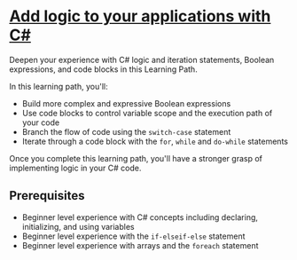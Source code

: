 # [Add logic to your applications with C#](https://docs.microsoft.com/en-us/learn/paths/csharp-logic/)

Deepen your experience with C# logic and iteration statements, Boolean expressions, and code blocks in this Learning Path.

In this learning path, you'll:

* Build more complex and expressive Boolean expressions
* Use code blocks to control variable scope and the execution path of your code
* Branch the flow of code using the `switch-case` statement
* Iterate through a code block with the `for`, `while` and `do-while` statements

Once you complete this learning path, you'll have a stronger grasp of implementing logic in your C# code.

## Prerequisites

* Beginner level experience with C# concepts including declaring, initializing, and using variables
* Beginner level experience with the `if-elseif-else` statement
* Beginner level experience with arrays and the `foreach` statement
